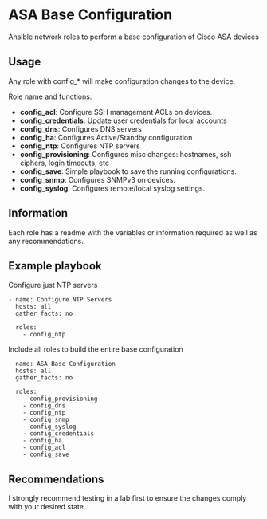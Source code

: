# ASA Base Configuration

Ansible network roles to perform a base configuration of Cisco ASA devices

## Usage

Any role with config\_\* will make configuration changes to the device.

Role name and functions:

- **config_acl**: Configure SSH management ACLs on devices.
- **config_credentials**: Update user credentials for local accounts
- **config_dns**: Configures DNS servers
- **config_ha**: Configures Active/Standby configuration
- **config_ntp**: Configures NTP servers
- **config_provisioning**: Configures misc changes: hostnames, ssh ciphers, login timeouts, etc
- **config_save**: Simple playbook to save the running configurations.
- **config_snmp**: Configures SNMPv3 on devices.
- **config_syslog**: Configures remote/local syslog settings.

## Information

Each role has a readme with the variables or information required as well as any recommendations.

## Example playbook

Configure just NTP servers

```
- name: Configure NTP Servers
  hosts: all
  gather_facts: no

  roles:
    - config_ntp
```

Include all roles to build the entire base configuration

```
- name: ASA Base Configuration
  hosts: all
  gather_facts: no

  roles:
    - config_provisioning
    - config_dns
    - config_ntp
    - config_snmp
    - config_syslog
    - config_credentials
    - config_ha
    - config_acl
    - config_save
```

## Recommendations

I strongly recommend testing in a lab first to ensure the changes comply with your desired state.
